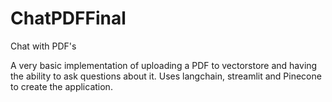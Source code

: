 # ChatPDFFinal
Chat with PDF's

A very basic implementation of uploading a PDF to vectorstore and having the ability to ask questions about it.  Uses langchain, streamlit and Pinecone to create the application.

